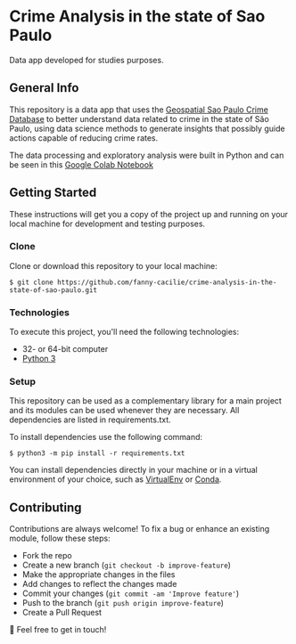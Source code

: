 # Crime Analysis in the state of Sao Paulo

Data app developed for studies purposes.

## General Info  

This repository is a data app that uses the [Geospatial Sao Paulo Crime Database](https://www.kaggle.com/danlessa/geospatial-sao-paulo-crime-database)
to better understand data related to crime in the state of São Paulo, using data science methods to generate insights that possibly guide actions capable of reducing crime rates.

The data processing and exploratory analysis were built in Python and can be seen in this [Google Colab Notebook](https://colab.research.google.com/drive/18svlxy9tC_qw1A5PDURT6gM6RSSPs9Tj?usp=sharing)

## Getting Started  

These instructions will get you a copy of the project up and running on your local machine for development and testing purposes.
  
### Clone

Clone or download this repository to your local machine:

```$ git clone https://github.com/fanny-cacilie/crime-analysis-in-the-state-of-sao-paulo.git```

### Technologies

To execute this project, you'll need the following technologies:
  
- 32- or 64-bit computer
- [Python 3](https://www.python.org/downloads/)


### Setup

This repository can be used as a complementary library for a main project and its modules can be used whenever they are necessary. 
All dependencies are listed in requirements.txt.

To install dependencies use the following command:  
  
```$ python3 -m pip install -r requirements.txt```

You can install dependencies directly in your machine or in a virtual environment of your choice, such as [VirtualEnv](https://virtualenv.pypa.io/en/latest/) or [Conda](https://docs.conda.io/en/latest/).


## Contributing


Contributions are always welcome!
To fix a bug or enhance an existing module, follow these steps:

- Fork the repo
- Create a new branch (```git checkout -b improve-feature```)
- Make the appropriate changes in the files
- Add changes to reflect the changes made
- Commit your changes (```git commit -am 'Improve feature'```)
- Push to the branch (```git push origin improve-feature```)
- Create a Pull Request


:email: Feel free to get in touch! 
